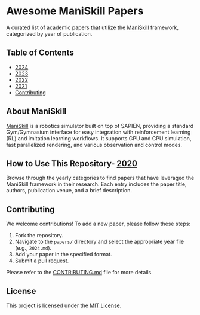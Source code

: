 # Awesome ManiSkill Papers

A curated list of academic papers that utilize the [ManiSkill](https://github.com/haosulab/ManiSkill) framework, categorized by year of publication.

## Table of Contents

- [2024](./papers/2024.md)
- [2023](./papers/2023.md)
- [2022](./papers/2022.md)
- [2021](./papers/2021.md)
- [Contributing](#contributing)

## About ManiSkill

[ManiSkill](https://github.com/haosulab/ManiSkill) is a robotics simulator built on top of SAPIEN, providing a standard Gym/Gymnasium interface for easy integration with reinforcement learning (RL) and imitation learning workflows. It supports GPU and CPU simulation, fast parallelized rendering, and various observation and control modes.

## How to Use This Repository- [2020](./papers/2020.md)

Browse through the yearly categories to find papers that have leveraged the ManiSkill framework in their research. Each entry includes the paper title, authors, publication venue, and a brief description.

## Contributing

We welcome contributions! To add a new paper, please follow these steps:

1. Fork the repository.
2. Navigate to the `papers/` directory and select the appropriate year file (e.g., `2024.md`).
3. Add your paper in the specified format.
4. Submit a pull request.

Please refer to the [CONTRIBUTING.md](./CONTRIBUTING.md) file for more details.

## License

This project is licensed under the [MIT License](./LICENSE).

